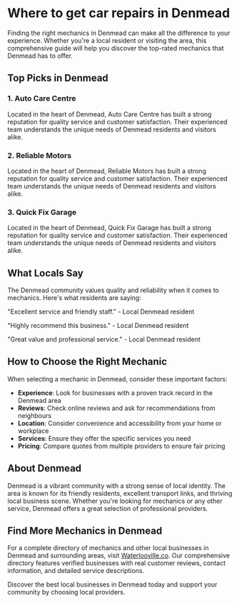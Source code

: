 # Where to get car repairs in Denmead

Finding the right mechanics in Denmead can make all the difference to your experience. Whether you're a local resident or visiting the area, this comprehensive guide will help you discover the top-rated mechanics that Denmead has to offer.

## Top Picks in Denmead

### 1. Auto Care Centre
Located in the heart of Denmead, Auto Care Centre has built a strong reputation for quality service and customer satisfaction. Their experienced team understands the unique needs of Denmead residents and visitors alike.

### 2. Reliable Motors
Located in the heart of Denmead, Reliable Motors has built a strong reputation for quality service and customer satisfaction. Their experienced team understands the unique needs of Denmead residents and visitors alike.

### 3. Quick Fix Garage
Located in the heart of Denmead, Quick Fix Garage has built a strong reputation for quality service and customer satisfaction. Their experienced team understands the unique needs of Denmead residents and visitors alike.

## What Locals Say

The Denmead community values quality and reliability when it comes to mechanics. Here's what residents are saying:

"Excellent service and friendly staff." - Local Denmead resident

"Highly recommend this business." - Local Denmead resident

"Great value and professional service." - Local Denmead resident

## How to Choose the Right Mechanic

When selecting a mechanic in Denmead, consider these important factors:

- **Experience**: Look for businesses with a proven track record in the Denmead area
- **Reviews**: Check online reviews and ask for recommendations from neighbours
- **Location**: Consider convenience and accessibility from your home or workplace
- **Services**: Ensure they offer the specific services you need
- **Pricing**: Compare quotes from multiple providers to ensure fair pricing

## About Denmead

Denmead is a vibrant community with a strong sense of local identity. The area is known for its friendly residents, excellent transport links, and thriving local business scene. Whether you're looking for mechanics or any other service, Denmead offers a great selection of professional providers.

## Find More Mechanics in Denmead

For a complete directory of mechanics and other local businesses in Denmead and surrounding areas, visit [Waterlooville.co](https://waterlooville.co). Our comprehensive directory features verified businesses with real customer reviews, contact information, and detailed service descriptions.

Discover the best local businesses in Denmead today and support your community by choosing local providers.

